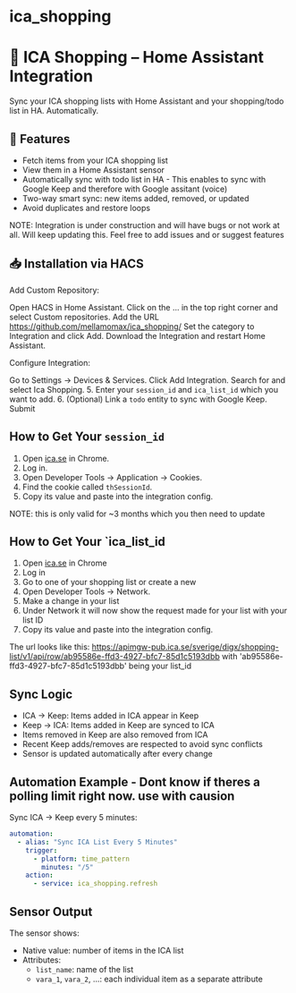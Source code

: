 # ica_shopping

# 🛒 ICA Shopping – Home Assistant Integration

Sync your ICA shopping lists with Home Assistant and your shopping/todo list in HA. Automatically.

## 🔧 Features

- Fetch items from your ICA shopping list
- View them in a Home Assistant sensor
- Automatically sync with todo list in HA - This enables to sync with Google Keep and therefore with Google assitant (voice)
- Two-way smart sync: new items added, removed, or updated
- Avoid duplicates and restore loops

NOTE: Integration is under construction and will have bugs or not work at all.
Will keep updating this. Feel free to add issues and or suggest features


## 📥 Installation via HACS

Add Custom Repository:

Open HACS in Home Assistant.
Click on the ... in the top right corner and select Custom repositories.
Add the URL https://github.com/mellamomax/ica_shopping/
Set the category to Integration and click Add.
Download the Integration and restart Home Assistant.

Configure Integration:

Go to Settings -> Devices & Services.
Click Add Integration.
Search for and select Ica Shopping.
5. Enter your `session_id` and `ica_list_id` which you want to add.
6. (Optional) Link a `todo` entity to sync with Google Keep.
Submit

## How to Get Your `session_id`

1. Open [ica.se](https://www.ica.se) in Chrome.
2. Log in.
3. Open Developer Tools → Application → Cookies.
4. Find the cookie called `thSessionId`.
5. Copy its value and paste into the integration config.

NOTE: this is only valid for ~3 months which you then need to update


## How to Get Your `ica_list_id

1. Open [ica.se](https://www.ica.se) in Chrome
2. Log in
3. Go to one of your shopping list or create a new
4. Open Developer Tools → Network.
5. Make a change in your list
6. Under Network it will now show the request made for your list with your list ID
7. Copy its value and paste into the integration config.

The url looks like this:
https://apimgw-pub.ica.se/sverige/digx/shopping-list/v1/api/row/ab95586e-ffd3-4927-bfc7-85d1c5193dbb
with 'ab95586e-ffd3-4927-bfc7-85d1c5193dbb' being your list_id


## Sync Logic

- ICA → Keep: Items added in ICA appear in Keep
- Keep → ICA: Items added in Keep are synced to ICA
- Items removed in Keep are also removed from ICA
- Recent Keep adds/removes are respected to avoid sync conflicts
- Sensor is updated automatically after every change


## Automation Example - Dont know if theres a polling limit right now. use with causion

Sync ICA → Keep every 5 minutes:

```yaml
automation:
  - alias: "Sync ICA List Every 5 Minutes"
    trigger:
      - platform: time_pattern
        minutes: "/5"
    action:
      - service: ica_shopping.refresh
```



## Sensor Output

The sensor shows:
- Native value: number of items in the ICA list
- Attributes:
  - `list_name`: name of the list
  - `vara_1`, `vara_2`, ...: each individual item as a separate attribute
